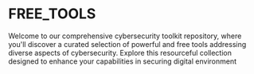 # FREE_TOOLS
Welcome to our comprehensive cybersecurity toolkit repository, where you'll discover a curated selection of powerful and free tools addressing diverse aspects of cybersecurity. Explore this resourceful collection designed to enhance your capabilities in securing digital environment
